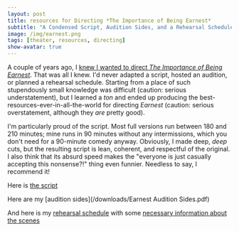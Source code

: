 ```yaml
---
layout: post
title: resources for Directing *The Importance of Being Earnest*
subtitle: "A Condensed Script, Audition Sides, and a Rehearsal Schedule"
image: /img/earnest.png
tags: [theater, resources, directing]
show-avatar: true
---
```



A couple of years ago, I [knew I wanted to direct *The Importance of Being Earnest*](/2019-01-07-earnest-reflection). That was all I knew. I'd never adapted a script, hosted an audition, or planned a rehearsal schedule. Starting from a place of such stupendously small knowledge was difficult (caution: serious understatement), but I learned a *ton* and ended up producing the best-resources-ever-in-all-the-world for directing *Earnest* (caution: serious overstatement, although they *are* pretty good). 

I'm particularly proud of the script. Most full versions run between 180 and 210 minutes; mine runs in 90 minutes without any intermissions, which you don't need for a 90-minute comedy anyway. Obviously, I made deep, *deep* cuts, but the resulting script is lean, coherent, and respectful of the original. I also think that its absurd speed makes the "everyone is just casually accepting this nonsense?!" thing even funnier. Needless to say, I recommend it!

Here is [the script](/downloads/Earnest_Script.pdf)

Here are my [audition sides](/downloads/Earnest Audition Sides.pdf)

And here is my [rehearsal schedule](/downloads/Earnest-Rehearsal-Schedule.ods) with some [necessary information about the scenes](/downloads/Earnest-French-Scene-Groupings.ods)

